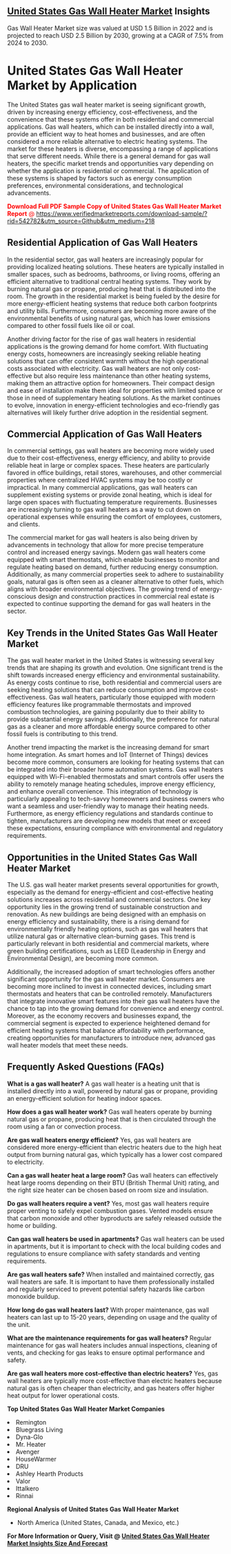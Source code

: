 <h2><a href="https://www.verifiedmarketreports.com/download-sample/?rid=542782&amp;utm_source=Github&amp;utm_medium=218" target="_blank">United States Gas Wall Heater Market</a> Insights</h2><p>Gas Wall Heater Market size was valued at USD 1.5 Billion in 2022 and is projected to reach USD 2.5 Billion by 2030, growing at a CAGR of 7.5% from 2024 to 2030.</p><p><h1>United States Gas Wall Heater Market by Application</h1> <p>The United States gas wall heater market is seeing significant growth, driven by increasing energy efficiency, cost-effectiveness, and the convenience that these systems offer in both residential and commercial applications. Gas wall heaters, which can be installed directly into a wall, provide an efficient way to heat homes and businesses, and are often considered a more reliable alternative to electric heating systems. The market for these heaters is diverse, encompassing a range of applications that serve different needs. While there is a general demand for gas wall heaters, the specific market trends and opportunities vary depending on whether the application is residential or commercial. The application of these systems is shaped by factors such as energy consumption preferences, environmental considerations, and technological advancements. <p><span class=""><span style="color: #ff0000;"><strong>Download Full PDF Sample Copy of United States Gas Wall Heater Market Report</strong> @ </span><a href="https://www.verifiedmarketreports.com/download-sample/?rid=542782&amp;utm_source=Github&amp;utm_medium=218" target="_blank">https://www.verifiedmarketreports.com/download-sample/?rid=542782&amp;utm_source=Github&amp;utm_medium=218</a></span></p> <h2>Residential Application of Gas Wall Heaters</h2> <p>In the residential sector, gas wall heaters are increasingly popular for providing localized heating solutions. These heaters are typically installed in smaller spaces, such as bedrooms, bathrooms, or living rooms, offering an efficient alternative to traditional central heating systems. They work by burning natural gas or propane, producing heat that is distributed into the room. The growth in the residential market is being fueled by the desire for more energy-efficient heating systems that reduce both carbon footprints and utility bills. Furthermore, consumers are becoming more aware of the environmental benefits of using natural gas, which has lower emissions compared to other fossil fuels like oil or coal. <p>Another driving factor for the rise of gas wall heaters in residential applications is the growing demand for home comfort. With fluctuating energy costs, homeowners are increasingly seeking reliable heating solutions that can offer consistent warmth without the high operational costs associated with electricity. Gas wall heaters are not only cost-effective but also require less maintenance than other heating systems, making them an attractive option for homeowners. Their compact design and ease of installation make them ideal for properties with limited space or those in need of supplementary heating solutions. As the market continues to evolve, innovation in energy-efficient technologies and eco-friendly gas alternatives will likely further drive adoption in the residential segment. <h2>Commercial Application of Gas Wall Heaters</h2> <p>In commercial settings, gas wall heaters are becoming more widely used due to their cost-effectiveness, energy efficiency, and ability to provide reliable heat in large or complex spaces. These heaters are particularly favored in office buildings, retail stores, warehouses, and other commercial properties where centralized HVAC systems may be too costly or impractical. In many commercial applications, gas wall heaters can supplement existing systems or provide zonal heating, which is ideal for large open spaces with fluctuating temperature requirements. Businesses are increasingly turning to gas wall heaters as a way to cut down on operational expenses while ensuring the comfort of employees, customers, and clients. <p>The commercial market for gas wall heaters is also being driven by advancements in technology that allow for more precise temperature control and increased energy savings. Modern gas wall heaters come equipped with smart thermostats, which enable businesses to monitor and regulate heating based on demand, further reducing energy consumption. Additionally, as many commercial properties seek to adhere to sustainability goals, natural gas is often seen as a cleaner alternative to other fuels, which aligns with broader environmental objectives. The growing trend of energy-conscious design and construction practices in commercial real estate is expected to continue supporting the demand for gas wall heaters in the sector. <h2>Key Trends in the United States Gas Wall Heater Market</h2> <p>The gas wall heater market in the United States is witnessing several key trends that are shaping its growth and evolution. One significant trend is the shift towards increased energy efficiency and environmental sustainability. As energy costs continue to rise, both residential and commercial users are seeking heating solutions that can reduce consumption and improve cost-effectiveness. Gas wall heaters, particularly those equipped with modern efficiency features like programmable thermostats and improved combustion technologies, are gaining popularity due to their ability to provide substantial energy savings. Additionally, the preference for natural gas as a cleaner and more affordable energy source compared to other fossil fuels is contributing to this trend. <p>Another trend impacting the market is the increasing demand for smart home integration. As smart homes and IoT (Internet of Things) devices become more common, consumers are looking for heating systems that can be integrated into their broader home automation systems. Gas wall heaters equipped with Wi-Fi-enabled thermostats and smart controls offer users the ability to remotely manage heating schedules, improve energy efficiency, and enhance overall convenience. This integration of technology is particularly appealing to tech-savvy homeowners and business owners who want a seamless and user-friendly way to manage their heating needs. Furthermore, as energy efficiency regulations and standards continue to tighten, manufacturers are developing new models that meet or exceed these expectations, ensuring compliance with environmental and regulatory requirements. <h2>Opportunities in the United States Gas Wall Heater Market</h2> <p>The U.S. gas wall heater market presents several opportunities for growth, especially as the demand for energy-efficient and cost-effective heating solutions increases across residential and commercial sectors. One key opportunity lies in the growing trend of sustainable construction and renovation. As new buildings are being designed with an emphasis on energy efficiency and sustainability, there is a rising demand for environmentally friendly heating options, such as gas wall heaters that utilize natural gas or alternative clean-burning gases. This trend is particularly relevant in both residential and commercial markets, where green building certifications, such as LEED (Leadership in Energy and Environmental Design), are becoming more common. <p>Additionally, the increased adoption of smart technologies offers another significant opportunity for the gas wall heater market. Consumers are becoming more inclined to invest in connected devices, including smart thermostats and heaters that can be controlled remotely. Manufacturers that integrate innovative smart features into their gas wall heaters have the chance to tap into the growing demand for convenience and energy control. Moreover, as the economy recovers and businesses expand, the commercial segment is expected to experience heightened demand for efficient heating systems that balance affordability with performance, creating opportunities for manufacturers to introduce new, advanced gas wall heater models that meet these needs. <h2>Frequently Asked Questions (FAQs)</h2> <p><strong>What is a gas wall heater?</strong> A gas wall heater is a heating unit that is installed directly into a wall, powered by natural gas or propane, providing an energy-efficient solution for heating indoor spaces.</p> <p><strong>How does a gas wall heater work?</strong> Gas wall heaters operate by burning natural gas or propane, producing heat that is then circulated through the room using a fan or convection process.</p> <p><strong>Are gas wall heaters energy efficient?</strong> Yes, gas wall heaters are considered more energy-efficient than electric heaters due to the high heat output from burning natural gas, which typically has a lower cost compared to electricity.</p> <p><strong>Can a gas wall heater heat a large room?</strong> Gas wall heaters can effectively heat large rooms depending on their BTU (British Thermal Unit) rating, and the right size heater can be chosen based on room size and insulation.</p> <p><strong>Do gas wall heaters require a vent?</strong> Yes, most gas wall heaters require proper venting to safely expel combustion gases. Vented models ensure that carbon monoxide and other byproducts are safely released outside the home or building.</p> <p><strong>Can gas wall heaters be used in apartments?</strong> Gas wall heaters can be used in apartments, but it is important to check with the local building codes and regulations to ensure compliance with safety standards and venting requirements.</p> <p><strong>Are gas wall heaters safe?</strong> When installed and maintained correctly, gas wall heaters are safe. It is important to have them professionally installed and regularly serviced to prevent potential safety hazards like carbon monoxide buildup.</p> <p><strong>How long do gas wall heaters last?</strong> With proper maintenance, gas wall heaters can last up to 15-20 years, depending on usage and the quality of the unit.</p> <p><strong>What are the maintenance requirements for gas wall heaters?</strong> Regular maintenance for gas wall heaters includes annual inspections, cleaning of vents, and checking for gas leaks to ensure optimal performance and safety.</p> <p><strong>Are gas wall heaters more cost-effective than electric heaters?</strong> Yes, gas wall heaters are typically more cost-effective than electric heaters because natural gas is often cheaper than electricity, and gas heaters offer higher heat output for lower operational costs.</p></p><p><strong>Top United States Gas Wall Heater Market Companies</strong></p><div data-test-id=""><p><li>Remington</li><li> Bluegrass Living</li><li> Dyna-Glo</li><li> Mr. Heater</li><li> Avenger</li><li> HouseWarmer</li><li> DRU</li><li> Ashley Hearth Products</li><li> Valor</li><li> Ittalkero</li><li> Rinnai</li></p><div><strong>Regional Analysis of&nbsp;United States Gas Wall Heater Market</strong></div><ul><li dir="ltr"><p dir="ltr">North America&nbsp;(United States, Canada, and Mexico, etc.)</p></li></ul><p><strong>For More Information or Query, Visit @&nbsp;</strong><strong><a href="https://www.verifiedmarketreports.com/product/gas-wall-heater-market/?utm_source=Github&amp;utm_medium=218" target="_blank">United States Gas Wall Heater Market Insights Size And Forecast</a></strong></p></div>

